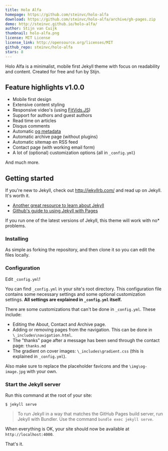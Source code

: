 ```yaml
---
title: Holo Alfa
homepage: https://github.com/steinvc/holo-alfa
download: https://github.com/steinvc/holo-alfa/archive/gh-pages.zip
demo: http://steinvc.github.io/holo-alfa/
author: Stijn van Cuijk
thumbnail: holo-alfa.png
license: MIT License
license_link: http://opensource.org/licenses/MIT
github_repo: steinvc/holo-alfa
stars: 8
---
```


Holo Alfa is a minimalist, mobile first Jekyll theme with focus on
readability and content. Created for free and fun by Stijn.

## Feature highlights v1.0.0 ##

* Mobile first design
* Extensive content styling
* Responsive video's (using [FitVids.JS](http://fitvidsjs.com/))
* Support for authors and guest authors
* Read time on articles
* Disqus comments
* Automatic [og metadata](http://ogp.me/)
* Automatic archive page (without plugins)
* Automatic sitemap en RSS feed
* Contact page (with working email form)
* A lot of (optional) customization options (all in `_config.yml`)

And much more.

## Getting started ##

If you're new to Jekyll, check out http://jekyllrb.com/ and read up on
Jekyll. It's worth it.

* [Another great resource to learn about Jekyll](http://www.smashingmagazine.com/2014/08/build-blog-jekyll-github-pages/)
* [Github's guide to using Jekyll with Pages](https://help.github.com/articles/using-jekyll-with-pages/)

If you run one of the latest versions of Jekyll, this theme will work
with no* problems.

### Installing ##

As simple as forking the repository, and then clone it so you can edit
the files locally.

### Configuration ###

Edit `_config.yml`!

You can find `_config.yml` in your site's root directory. This
configuration file contains some necessary settings and some optional
customization settings. **All settings are explained in `_config.yml`
itself.**

There are some customizations that can't be done in `_config.yml`.
These include:

* Editing the About, Contact and Archive page.
* Adding or removing pages from the navigation. This can be done in `\_includes\navigation.html`.
* The "thanks" page after a message has been send through the contact page: `thanks.md`
* The gradient on cover images: `\_includes\gradient.css` (this is explained in `_config.yml`).

Also make sure to replace the placeholder favicons and the
`\img\og-image.jpg` with your own.

### Start the Jekyll server ###

Run this command at the root of your site:

```
$ jekyll serve
```

> To run Jekyll in a way that matches the GitHub Pages build server,
> run Jekyll with Bundler. Use the command `bundle exec jekyll serve`.

When everything is OK, your site should now be available at
`http://localhost:4000`.

That's it.
